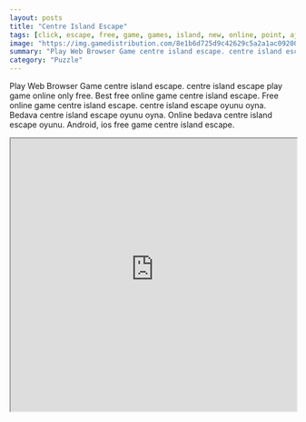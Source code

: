 ```yaml
---
layout: posts
title: "Centre Island Escape"
tags: [click, escape, free, game, games, island, new, online, point, ajaz, centre, free, online, games, oyna, game, free, games, play, play, games]
image: "https://img.gamedistribution.com/8e1b6d725d9c42629c5a2a1ac092007c.jpg"
summary: "Play Web Browser Game centre island escape. centre island escape play game online only free. Best free online game centre island escape. Free online game centre island escape. centre island escape oyunu oyna. Bedava centre island escape oyunu oyna. Online bedava centre island escape oyunu. Android, ios free game centre island escape."
category: "Puzzle"
---
```


Play Web Browser Game centre island escape. centre island escape play game online only free. Best free online game centre island escape. Free online game centre island escape. centre island escape oyunu oyna. Bedava centre island escape oyunu oyna. Online bedava centre island escape oyunu. Android, ios free game centre island escape.

<iframe width="100%" height="480px;" src="https://flash.gamedistribution.com?game=8e1b6d725d9c42629c5a2a1ac092007c"></iframe>